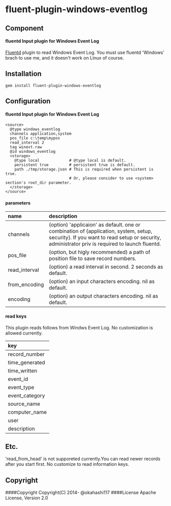# fluent-plugin-windows-eventlog

## Component

#### fluentd Input plugin for Windows Event Log

[Fluentd](http://fluentd.org) plugin to read Windows Event Log.
You must use fluentd 'Windows' brach to use me, and it doesn't work on Linux of course.

## Installation
    gem install fluent-plugin-windows-eventlog

## Configuration
#### fluentd Input plugin for Windows Event Log 

    <source>
      @type windows_eventlog
      channels application,system
      pos_file c:\temp\mypos
      read_interval 2
      tag winevt.raw
      @id windows_eventlog
      <storage>
        @type local             # @type local is default.
        persistent true         # persistent true is default.
        path ./tmp/storage.json # This is required when persistent is true.
                                # Or, please consider to use <system> section's root_dir parameter.
      </storage>
    </source>


#### parameters

|name      | description |
|:-----    |:-----       |
|channels   | (option) 'applicaion' as default. one or combination of {application, system, setup, security}. If you want to read setup or security, administrator priv is required to launch fluentd.  |
|pos_file  | (option, but higly recommended) a path of position file to save record numbers. |
|read_interval   | (option) a read interval in second. 2 seconds as default.|
|from_encoding  | (option) an input characters encoding. nil as default.|
|encoding   | (option) an output characters encoding. nil as default.|


#### read keys
This plugin reads follows from Windws Event Log. No customization is allowed currently.

|key|
|:-----    |
|record_number   |
|time_generated|
|time_written   |
|event_id   |
|event_type   |
|event_category   |
|source_name   |
|computer_name  |
|user   |
|description   |



## Etc.
'read_from_head' is not supporeted currently.You can read newer records after you start first.
No customize to read information keys.




## Copyright
####Copyright
Copyright(C) 2014- @okahashi117
####License
Apache License, Version 2.0

